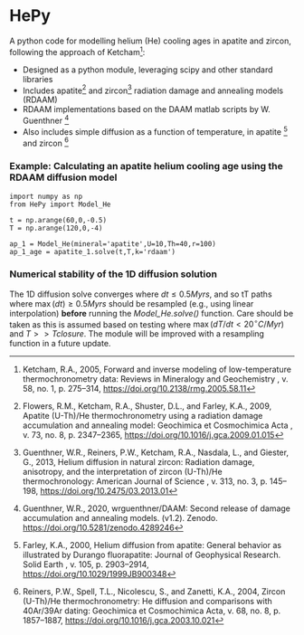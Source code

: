 # HePy
A python code for modelling helium (He) cooling ages in apatite and zircon, following the approach of Ketcham[^1]:
- Designed as a python module, leveraging scipy and other standard libraries
- Includes apatite[^3] and zircon[^5] radiation damage and annealing models (RDAAM)
- RDAAM implementations based on the DAAM matlab scripts by W. Guenthner [^2]
- Also includes simple diffusion as a function of temperature, in apatite [^4] and zircon [^6]

### Example: Calculating an apatite helium cooling age using the RDAAM diffusion model
```
import numpy as np
from HePy import Model_He

t = np.arange(60,0,-0.5)
T = np.arange(120,0,-4)

ap_1 = Model_He(mineral='apatite',U=10,Th=40,r=100)
ap_1_age = apatite_1.solve(t,T,k='rdaam')
```
### Numerical stability of the 1D diffusion solution
The 1D diffusion solve converges where $dt \leq 0.5  Myrs$, and so tT paths where $\max(dt) \geq 0.5  Myrs$ should be resampled (e.g., using linear interpolation) **before** running the *Model_He.solve()* function. Care should be taken as this is assumed based on testing where $\max (dT/dt < 20 ^{\circ}C/Myr)$ and $T >> Tclosure$. The module will be improved with a resampling function in a future update.

[^1]: Ketcham, R.A., 2005, Forward and inverse modeling of low-temperature thermochronometry data: Reviews in Mineralogy and Geochemistry , v. 58, no. 1, p. 275–314, https://doi.org/10.2138/rmg.2005.58.11
[^2]: Guenthner, W.R., 2020, wrguenthner/DAAM: Second release of damage accumulation and annealing models. (v1.2). Zenodo. https://doi.org/10.5281/zenodo.4289246
[^3]: Flowers, R.M., Ketcham, R.A., Shuster, D.L., and Farley, K.A., 2009, Apatite (U-Th)/He thermochronometry using a radiation damage accumulation and annealing model: Geochimica et Cosmochimica Acta , v. 73, no. 8, p. 2347–2365, https://doi.org/10.1016/j.gca.2009.01.015
[^4]: Farley, K.A., 2000, Helium diffusion from apatite: General behavior as illustrated by Durango fluorapatite: Journal of Geophysical Research. Solid Earth , v. 105, p. 2903–2914, https://doi.org/10.1029/1999JB900348
[^5]: Guenthner, W.R., Reiners, P.W., Ketcham, R.A., Nasdala, L., and Giester, G., 2013, Helium diffusion in natural zircon: Radiation damage, anisotropy, and the interpretation of zircon (U-Th)/He thermochronology: American Journal of Science , v. 313, no. 3, p. 145–198, https://doi.org/10.2475/03.2013.01
[^6]: Reiners, P.W., Spell, T.L., Nicolescu, S., and Zanetti, K.A., 2004, Zircon (U-Th)/He thermochronometry: He diffusion and comparisons with 40Ar/39Ar dating: Geochimica et Cosmochimica Acta, v. 68, no. 8, p. 1857–1887, https://doi.org/10.1016/j.gca.2003.10.021

